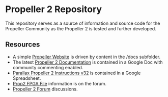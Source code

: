 # Propeller 2 Repository
This repository serves as a source of information and source code for the Propeller Community as the Propeller 2 is tested and further developed.

## Resources
- A simple [Propeller Website](https://propeller.parallax.com) is driven by content in the /docs subfolder.
- The latest [Propeller 2 Documentation](https://docs.google.com/document/d/1UnelI6fpVPHFISQ9vpLzOVa8oUghxpI6UpkXVsYgBEQ/edit?usp=sharing) is contained in a Google Doc with community commenting enabled.
- [Parallax Propeller 2 Instructions v32](https://docs.google.com/spreadsheets/d/1usUcCCQVp3liAqENX9rvX-XVqJomMREhKYExM_taG0A/edit?usp=sharing) is contained in a Google Spreadsheet.
- [Prop2 FPGA File](http://forums.parallax.com/discussion/162298/prop2-fpga-files-updated-2-june-2018-final-version-32i) information is on the forum.
- [Propeller 2 Forum](http://forums.parallax.com/categories/propeller-2-multicore-microcontroller) discussions.
